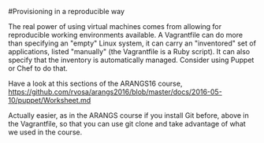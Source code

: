 #Provisioning in a reproducible way

The real power of using virtual machines comes from allowing for reproducible working environments available.
A Vagrantfile can do more than specifying an "empty" Linux system, it can carry an "inventored" set of applications, 
listed "manually" (the Vagrantfile is a Ruby script). It can also specify that the inventory is automatically managed.
Consider using Puppet or Chef to do that.

Have a look at this sections of the ARANGS16 course, 
https://github.com/rvosa/arangs2016/blob/master/docs/2016-05-10/puppet/Worksheet.md

Actually easier, as in the ARANGS course if you install Git before, above in the Vagrantfile, so that you can use git 
clone and take advantage of what we used in the course.
